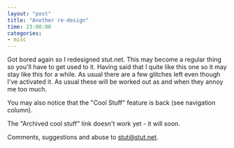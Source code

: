 ```yaml
---
layout: "post"
title: "Another re-design"
time: 23:00:00
categories: 
- misc
---
```

Got bored again so I redesigned stut.net. This may become a regular thing so you'll have to get used to it. Having said that I quite like this one so it may stay like this for a while. As usual there are a few glitches left even though I've activated it. As usual these will be worked out as and when they annoy me too much.

You may also notice that the "Cool Stuff" feature is back (see navigation column).

The "Archived cool stuff" link doesn't work yet - it will soon.

Comments, suggestions and abuse to <a href="mailto:stut@stut.net">stut@stut.net</a>.